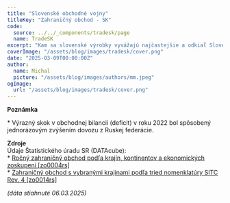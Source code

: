 ```yaml
---
title: "Slovenské obchodné vojny"
titleKey: "Zahraničný obchod - SK"
code:
  source: ../../_components/tradesk/page
  name: TradeSK
excerpt: "Kam sa slovenské výrobky vyvážajú najčastejšie a odkiaľ Slovensko dováža najviac? V roku 2023 malo Slovensko celkovo prebytok zahraničného obchodu. Najväčším odberateľom je Nemecko, za ktorým nasleduje Česká republika. Za posledných 12 rokov sa hodnota vyvážaného tovaru takmer zdvojnásobila. Najväčší obchodný deficit má Slovensko s Kóreou, Čínou a Ruskom."
coverImage: "/assets/blog/images/tradesk/cover.png"
date: "2025-03-09T00:00:00Z"
author:
  name: Michal
  picture: "/assets/blog/images/authors/mm.jpeg"
ogImage:
  url: "/assets/blog/images/tradesk/cover.png"
---
```


**Poznámka**

\* Výrazný skok v obchodnej bilancii (deficit) v roku 2022 bol spôsobený jednorázovým zvýšením dovozu z Ruskej federácie.  

**Zdroje**  
Údaje Štatistického úradu SR (DATAcube):  
\* [Ročný zahraničný obchod podľa krajín, kontinentov a ekonomických zoskupení [zo0004rs]](http://datacube.statistics.sk/#!/view/sk/VBD_INTERN/zo0004rs/v_zo0004rs_00_00_00_sk)  
\* [Zahraničný obchod s vybranými krajinami podľa tried nomenklatúry SITC Rev. 4 [zo0014rs]](http://datacube.statistics.sk/#!/view/sk/VBD_INTERN/zo0014rs/v_zo0014rs_00_00_00_sk)


_(dáta stiahnuté 06.03.2025)_
